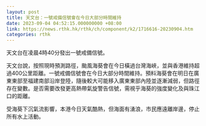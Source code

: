 ```yaml
---
layout: post
title: 天文台：一號戒備信號會在今日大部分時間維持
date: 2023-09-04 04:52:15.000000000 +08:00
link: https://news.rthk.hk/rthk/ch/component/k2/1716616-20230904.htm
categories: rthk
---
```


天文台在凌晨4時40分發出一號戒備信號。

天文台說，按照現時預測路徑，颱風海葵會在今日橫過台灣海峽，並與香港維持超過400公里距離。一號戒備信號會在今日大部分時間維持。預料海葵會在明日在廣東東部至福建南部沿岸登陸，隨後較大可能移入廣東東部內陸並逐漸減弱，但路徑存在變數。是否需要改發更高熱帶氣旋警告信號，需視乎海葵的強度變化及與珠江口的距離。

受海葵下沉氣流影響，本港今日天氣酷熱，但海面有湧浪，市民應遠離岸邊，停止所有水上活動。
